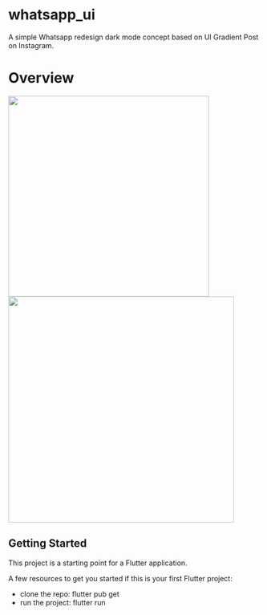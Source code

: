 # whatsapp_ui

A simple Whatsapp redesign dark mode concept based on UI Gradient Post on Instagram.


# Overview

<p float="left">
  <img src="https://user-images.githubusercontent.com/42675180/149642004-9a827b23-d3cd-4a30-a64c-d1a3ec9c0062.gif" width="400" />
  <img src="https://user-images.githubusercontent.com/42675180/149642037-a02d5d65-649e-4ea2-b532-2b37a0d1006b.png" width="450" />
</p>

## Getting Started

This project is a starting point for a Flutter application.

A few resources to get you started if this is your first Flutter project:

- clone the repo: flutter pub get
- run the project: flutter run <name>

